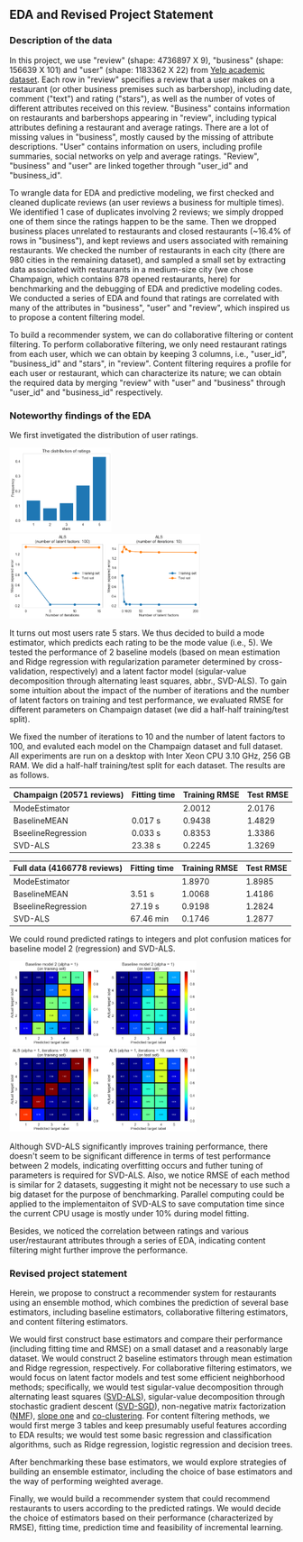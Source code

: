 ## EDA and Revised Project Statement
### Description of the data

In this project, we use "review" (shape: 4736897 X 9), "business" (shape: 156639 X 101)  and "user" (shape: 1183362 X 22) from [Yelp academic dataset](https://www.yelp.com/dataset/challenge). Each row in "review" specifies a review that a user makes on a restaurant (or other business premises such as barbershop), including date, comment ("text") and rating ("stars"), as well as the number of votes of different attributes received on this review. "Business" contains information on restaurants and barbershops appearing in "review", including typical attributes defining a restaurant and average ratings. There are a lot of missing values in "business", mostly caused by the missing of attribute descriptions. "User" contains information on users, including profile summaries, social networks on yelp and average ratings. "Review", "business" and "user" are linked together through "user\_id" and "business\_id".

To wrangle data for EDA and predictive modeling, we first checked and cleaned duplicate reviews (an user reviews a business for multiple times). We identified 1 case of duplicates involving 2 reviews; we simply dropped one of them since the ratings happen to be the same. Then we dropped business places unrelated to restaurants and closed restaurants (~16.4% of rows in "business"), and kept reviews and users associated with remaining restaurants. We checked the number of restaurants in each city (there are 980 cities in the remaining dataset), and sampled a small set by extracting data associated with restaurants in a medium-size city (we chose Champaign, which contains 878 opened restaurants, here) for benchmarking and the debugging of EDA and predictive modeling codes. We conducted a series of EDA and found that ratings are correlated with many of the attributes in "business", "user" and "review", which inspired us to propose a content filtering model.

To build a recommender system, we can do collaborative filtering or content filtering. To perform collaborative filtering, we only need restaurant ratings from each user, which we can obtain by keeping 3 columns, i.e., "user\_id", "business\_id" and "stars", in "review". Content filtering requires a profile for each user or restaurant, which can characterize its nature; we can obtain the required data by merging "review" with "user" and "business" through "user\_id" and "business\_id" respectively.

### Noteworthy findings of the EDA

We first invetigated the distribution of user ratings.

<img src='figs/hist.png' height='150'/><img src='figs/als2.png' height='150'>

It turns out most users rate 5 stars. We thus decided to build a mode estimator, which predicts each rating to be the mode value (i.e., 5). We tested the performance of 2 baseline models (based on mean estimation and Ridge regression with regularization parameter determined by cross-validation, respectively) and a latent factor model (sigular-value decomposition through alternating least squares, abbr., SVD-ALS). To gain some intuition about the impact of the number of iterations and the number of latent factors on training and test performance, we evaluated RMSE for different parameters on Champaign dataset (we did a half-half training/test split).

We fixed the number of iterations to 10 and the number of latent factors to 100, and evaluted each model on the Champaign dataset and full dataset. All experiments are run on a desktop with Inter Xeon CPU 3.10 GHz, 256 GB RAM. We did a half-half training/test split for each dataset. The results are as follows.

Champaign (20571 reviews) | Fitting time | Training RMSE | Test RMSE 
--- | --- | --- | --- 
ModeEstimator | | 2.0012 | 2.0176
BaselineMEAN | 0.017 s | 0.9438 | 1.4829
BseelineRegression | 0.033 s | 0.8353 | 1.3386
SVD-ALS | 23.38 s | 0.2245 | 1.3269

Full data (4166778 reviews) | Fitting time | Training RMSE | Test RMSE 
--- | --- | --- | --- 
ModeEstimator | | 1.8970 | 1.8985
BaselineMEAN | 3.51 s | 1.0068 | 1.4186
BseelineRegression | 27.19 s | 0.9198 | 1.2824
SVD-ALS | 67.46 min | 0.1746 | 1.2877

We could round predicted ratings to integers and plot confusion matices for baseline model 2 (regression) and SVD-ALS.

<img src='figs/bm2_cm_alpha1.png' height='150'>
<img src='figs/als2_cm1.png' height='150'>

Although SVD-ALS significantly improves training performance, there doesn't seem to be significant difference in terms of test performance between 2 models, indicating overfitting occurs and futher tuning of parameters is required for SVD-ALS. Also, we notice RMSE of each method is similar for 2 datasets, suggesting it might not be necessary to use such a big dataset for the purpose of benchmarking. Parallel computing could be applied to the implementaiton of SVD-ALS to save computation time since the current CPU usage is mostly under 10% during model fitting.

Besides, we noticed the correlation between ratings and various user/restaurant attributes through a series of EDA, indicating content filtering might further improve the performance.

### Revised project statement

Herein, we propose to construct a recommender system for restaurants using an ensemble mothod, which combines the prediction of several base estimators, including baseline estimators, collaborative filtering estimators, and content filtering estimators.

We would first construct base estimators and compare their performance (including fitting time and RMSE) on a small dataset and a reasonably large dataset. We would construct 2 baseline estimators through mean estimation and Ridge regression, respectively. For collaborative filtering estimators, we would focus on latent factor models and test some efficient neighborhood methods; specifically, we would test sigular-value decomposition through alternating least squares ([SVD-ALS](https://datajobs.com/data-science-repo/Recommender-Systems-%5BNetflix%5D.pdf)), sigular-value decomposition through stochastic gradient descent ([SVD-SGD](http://papers.nips.cc/paper/3208-probabilistic-matrix-factorization.pdf)), non-negative matrix factorization ([NMF](http://ieeexplore.ieee.org.ezp-prod1.hul.harvard.edu/stamp/stamp.jsp?arnumber=6748996)), [slope one](https://arxiv.org/pdf/cs/0702144.pdf) and [co-clustering](http://citeseerx.ist.psu.edu/viewdoc/download?doi=10.1.1.113.6458&rep=rep1&type=pdf). For content filtering methods, we would first merge 3 tables and keep presumably useful features according to EDA results; we would test some basic regression and classification algorithms, such as Ridge regression, logistic regression and decision trees.

After benchmarking these base estimators, we would explore strategies of building an ensemble estimator, including the choice of base estimators and the way of performing weighted average.

Finally, we would build a recommender system that could recommend restaurants to users according to the predicted ratings. We would decide the choice of estimators based on their performance (characterized by RMSE), fitting time, prediction time and feasibility of incremental learning.
